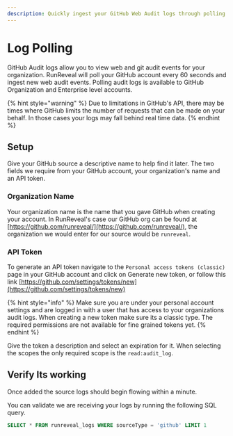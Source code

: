 ```yaml
---
description: Quickly ingest your GitHub Web Audit logs through polling
---
```


# Log Polling

GitHub Audit logs allow you to view web and git audit events for your organization. RunReveal will poll your GitHub account every 60 seconds and ingest new web audit events. Polling audit logs is available to GitHub Organization and Enterprise level accounts.&#x20;

{% hint style="warning" %}
Due to limitations in GitHub's API, there may be times where GitHub limits the number of requests that can be made on your behalf. In those cases your logs may fall behind real time data.
{% endhint %}

## Setup

Give your GitHub source a descriptive name to help find it later. The two fields we require from your GitHub account, your organization's name and an API token.

### Organization Name

Your organization name is the name that you gave GitHub when creating your account. In RunReveal's case our GitHub org can be found at [https://github.com/runreveal/](https://github.com/runreveal/), the organization we would enter for our source would be `runreveal`.&#x20;

### API Token

To generate an API token navigate to the `Personal access tokens (classic)` page in your GitHub account and click on Generate new token, or follow this link [https://github.com/settings/tokens/new](https://github.com/settings/tokens/new)

{% hint style="info" %}
Make sure you are under your personal account settings and are logged in with a user that has access to your organizations audit logs. When creating a new token make sure its a classic type. The required permissions are not available for fine grained tokens yet.
{% endhint %}

Give the token a description and select an expiration for it. When selecting the scopes the only required scope is the `read:audit_log`.

## Verify Its working

Once added the source logs should begin flowing within a minute.

You can validate we are receiving your logs by running the following SQL query.

```sql
SELECT * FROM runreveal_logs WHERE sourceType = 'github' LIMIT 1
```
